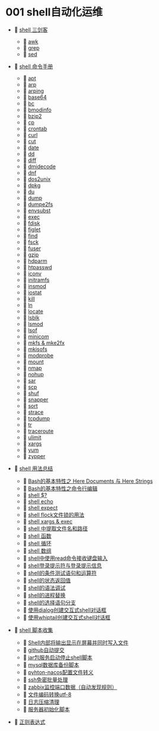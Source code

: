 # 001 shell自动化运维

* 📑 [shell 三剑客](siyuan://blocks/20231110105237-n1q0g7i)

  * 📄 [awk](siyuan://blocks/20231110164242-bllf0ol)
  * 📄 [grep](siyuan://blocks/20231110162840-fwvtqmu)
  * 📄 [sed](siyuan://blocks/20231110164251-540q6se)
* 📑 [shell 命令手册](siyuan://blocks/20231110105237-errev41)

  * 📄 [apt](siyuan://blocks/20231110105237-uxkolm9)
  * 📄 [arp](siyuan://blocks/20231110105237-apgbdoz)
  * 📄 [arping](siyuan://blocks/20231110105237-uu8u1pl)
  * 📄 [base64](siyuan://blocks/20231110105237-7ng3g33)
  * 📄 [bc](siyuan://blocks/20231110105237-zwk6t5r)
  * 📄 [bmodinfo](siyuan://blocks/20231110105237-66gsn8o)
  * 📄 [bzip2](siyuan://blocks/20231110105237-28ii7l3)
  * 📄 [cp](siyuan://blocks/20231110105237-fv7wfnt)
  * 📄 [crontab](siyuan://blocks/20231110105237-j6s89rn)
  * 📄 [curl](siyuan://blocks/20231110105237-iutu4j7)
  * 📄 [cut](siyuan://blocks/20231110105237-1v3brfj)
  * 📄 [date](siyuan://blocks/20231110105237-rxi9yl4)
  * 📄 [dd](siyuan://blocks/20231110105237-nz8e8wt)
  * 📄 [diff](siyuan://blocks/20231110105237-rz86zem)
  * 📄 [dmidecode](siyuan://blocks/20231110105237-05adh5q)
  * 📄 [dnf](siyuan://blocks/20231110105237-1hl26hy)
  * 📄 [dos2unix](siyuan://blocks/20231110105237-cxszlc5)
  * 📄 [dpkg](siyuan://blocks/20240224200236-2wchsjr)
  * 📄 [du](siyuan://blocks/20231110105237-qmoqtff)
  * 📄 [dump](siyuan://blocks/20231110105237-onn32fn)
  * 📄 [dumpe2fs](siyuan://blocks/20231110105237-wq290rp)
  * 📄 [envsubst](siyuan://blocks/20240310214715-y0b16p4)
  * 📄 [exec](siyuan://blocks/20231110105237-aapmdhq)
  * 📄 [fdisk](siyuan://blocks/20231110105237-qvd3pvd)
  * 📄 [figlet](siyuan://blocks/20231110105237-xqbf95z)
  * 📄 [find](siyuan://blocks/20231110105237-hk58jbr)
  * 📄 [fsck](siyuan://blocks/20231110105237-uti3vbu)
  * 📄 [fuser](siyuan://blocks/20231110105237-c4ufcct)
  * 📄 [gzip](siyuan://blocks/20240306193931-dfvzqy2)
  * 📄 [hdparm](siyuan://blocks/20231115130306-86r820v)
  * 📄 [htpasswd](siyuan://blocks/20231110105237-4dcxe21)
  * 📄 [iconv](siyuan://blocks/20231110105237-ias8xaa)
  * 📄 [initramfs](siyuan://blocks/20240222220430-4zc9rof)
  * 📄 [insmod](siyuan://blocks/20240227111004-f1j5x4j)
  * 📄 [iostat](siyuan://blocks/20240220134331-1k31g3o)
  * 📄 [kill](siyuan://blocks/20231110155733-t0f9u69)
  * 📄 [ln](siyuan://blocks/20231110105237-x8oqa4p)
  * 📄 [locate](siyuan://blocks/20231110105237-4x71yys)
  * 📄 [lsblk](siyuan://blocks/20231110105237-yaojoxc)
  * 📄 [lsmod](siyuan://blocks/20231110105237-lt7vzhc)
  * 📄 [lsof](siyuan://blocks/20231110105237-4r3sfie)
  * 📄 [minicom](siyuan://blocks/20231222133047-w0fkiok)
  * 📄 [mkfs &amp; mke2fx](siyuan://blocks/20231110105237-ajfjv4b)
  * 📄 [mkisofs](siyuan://blocks/20231121220044-gmhlmvl)
  * 📄 [modprobe](siyuan://blocks/20231110105237-edx85nc)
  * 📄 [mount](siyuan://blocks/20231110105237-ou6v8gy)
  * 📄 [nmap](siyuan://blocks/20231211132704-dpjrmq8)
  * 📄 [nohup](siyuan://blocks/20231110105237-87bhtql)
  * 📄 [sar](siyuan://blocks/20231110105237-i8nelud)
  * 📄 [scp](siyuan://blocks/20231110105237-7veq4mh)
  * 📄 [shuf](siyuan://blocks/20240229215849-m1c0obh)
  * 📄 [snapper](siyuan://blocks/20231227181426-x4507fd)
  * 📄 [sort](siyuan://blocks/20240310214750-3tek6dr)
  * 📄 [strace](siyuan://blocks/20231110105237-fhpi4ld)
  * 📄 [tcpdump](siyuan://blocks/20231214163310-dut0ld3)
  * 📄 [tr](siyuan://blocks/20231110105237-6jszkwd)
  * 📄 [traceroute](siyuan://blocks/20231110105237-ej1qj6t)
  * 📄 [ulimit](siyuan://blocks/20231110105237-an7nqoh)
  * 📄 [xargs](siyuan://blocks/20240310214023-7u1yfg6)
  * 📄 [yum](siyuan://blocks/20231110105237-70luvz1)
  * 📄 [zypper](siyuan://blocks/20231110105237-p2r21wy)
* 📑 [shell 用法总结](siyuan://blocks/20231110105237-yd94b2n)

  * 📄 [Bash的基本特性之 Here Documents 与 Here Strings](siyuan://blocks/20240313203825-20c9n4i)
  * 📄 [Bash的基本特性之命令行编辑 ](siyuan://blocks/20240313204553-ahliz9x)
  * 📄 [shell $?](siyuan://blocks/20240311213842-nbq88jj)
  * 📄 [shell echo](siyuan://blocks/20240311213733-v5eakp7)
  * 📄 [shell expect](siyuan://blocks/20240311213920-jhloe60)
  * 📄 [shell flock文件锁的用法](siyuan://blocks/20240313195918-zjnh8ii)
  * 📄 [shell xargs &amp; exec](siyuan://blocks/20240311213637-qjfcdjg)
  * 📄 [shell 中提取文件名和路径](siyuan://blocks/20240311212631-yfd6fnw)
  * 📄 [shell 函数 ](siyuan://blocks/20240313201900-3ymsesd)
  * 📄 [shell 循环](siyuan://blocks/20240311213324-gg0arab)
  * 📄 [shell 数组](siyuan://blocks/20240313201144-ecnv9tp)
  * 📄 [shell中使用read命令接收键盘输入 ](siyuan://blocks/20240311213556-98wlhl1)
  * 📄 [shell登录提示符与登录提示信息 ](siyuan://blocks/20240313203323-lvshj7l)
  * 📄 [shell的条件测试语句和运算符](siyuan://blocks/20240313202714-pnzmiso)
  * 📄 [shell的状态返回值 ](siyuan://blocks/20240313202202-jq7w4eg)
  * 📄 [shell的语法调试 ](siyuan://blocks/20240312202120-12ghe6l)
  * 📄 [shell的进程替换 ](siyuan://blocks/20240312204658-kr4zc9h)
  * 📄 [shell的选择语句分支 ](siyuan://blocks/20240311213452-j3nrx0m)
  * 📄 [使用dialog创建交互式shell对话框 ](siyuan://blocks/20240312202819-2ebulw8)
  * 📄 [使用whiptail创建交互式shell对话框 ](siyuan://blocks/20240312204108-fdau4vs)
* 📑 [shell 脚本收集](siyuan://blocks/20231110105237-eto9jg5)

  * 📄 [Shell内部将输出显示在屏幕并同时写入文件](siyuan://blocks/20231110105237-0yfqgq8)
  * 📄 [github自动提交](siyuan://blocks/20231110105237-xswinm4)
  * 📄 [jar包服务启动停止shell脚本](siyuan://blocks/20231110105237-b0y635e)
  * 📄 [mysql数据库备份脚本](siyuan://blocks/20231110105237-bj0jy3e)
  * 📄 [pyhton-nacos配置文件转义](siyuan://blocks/20231110105237-1s3el2d)
  * 📄 [ssh免密批量处理](siyuan://blocks/20231110105237-pcmbxs6)
  * 📄 [zabbix监控端口数据（自动发现规则）](siyuan://blocks/20231110105237-v35zha7)
  * 📄 [文件编码转换utf-8](siyuan://blocks/20231110105237-z37ucwa)
  * 📄 [日志压缩清理](siyuan://blocks/20231110105237-19v44ru)
  * 📄 [服务器初始化脚本](siyuan://blocks/20231110105237-r6ouwkk)
* 📄 [正则表达式](siyuan://blocks/20231110105237-eua2g71)

‍
